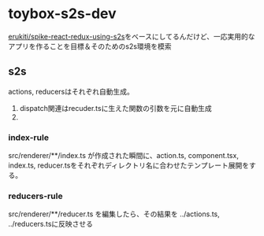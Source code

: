 # toybox-s2s-dev

[erukiti/spike\-react\-redux\-using\-s2s](https://github.com/erukiti/spike-react-redux-using-s2s)をベースにしてるんだけど、一応実用的なアプリを作ることを目標＆そのためのs2s環境を模索

## s2s

actions, reducersはそれぞれ自動生成。

1. dispatch関連はrecuder.tsに生えた関数の引数を元に自動生成
2. 


### index-rule

src/renderer/**/index.ts が作成された瞬間に、action.ts, component.tsx, index.ts, reducer.tsをそれぞれディレクトリ名に合わせたテンプレート展開をする。

### reducers-rule

src/renderer/**/reducer.ts を編集したら、その結果を ../actions.ts, ../reducers.tsに反映させる
